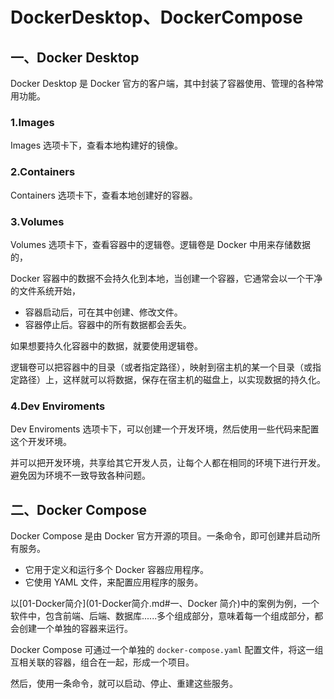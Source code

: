 # DockerDesktop、DockerCompose

## 一、Docker Desktop

Docker Desktop 是 Docker 官方的客户端，其中封装了容器使用、管理的各种常用功能。

### 1.Images

Images 选项卡下，查看本地构建好的镜像。

### 2.Containers

Containers 选项卡下，查看本地创建好的容器。

### 3.Volumes

Volumes 选项卡下，查看容器中的逻辑卷。逻辑卷是 Docker 中用来存储数据的，

Docker 容器中的数据不会持久化到本地，当创建一个容器，它通常会以一个干净的文件系统开始，

- 容器启动后，可在其中创建、修改文件。
- 容器停止后。容器中的所有数据都会丢失。

如果想要持久化容器中的数据，就要使用逻辑卷。

逻辑卷可以把容器中的目录（或者指定路径），映射到宿主机的某一个目录（或指定路径）上，这样就可以将数据，保存在宿主机的磁盘上，以实现数据的持久化。

### 4.Dev Enviroments

Dev Enviroments 选项卡下，可以创建一个开发环境，然后使用一些代码来配置这个开发环境。

并可以把开发环境，共享给其它开发人员，让每个人都在相同的环境下进行开发。避免因为环境不一致导致各种问题。

## 二、Docker Compose

Docker Compose 是由 Docker 官方开源的项目。一条命令，即可创建并启动所有服务。

- 它用于定义和运行多个 Docker 容器应用程序。
- 它使用 YAML 文件，来配置应用程序的服务。

以[01-Docker简介](01-Docker简介.md#一、Docker 简介)中的案例为例，一个软件中，包含前端、后端、数据库......多个组成部分，意味着每一个组成部分，都会创建一个单独的容器来运行。

Docker Compose 可通过一个单独的 `docker-compose.yaml` 配置文件，将这一组互相关联的容器，组合在一起，形成一个项目。

然后，使用一条命令，就可以启动、停止、重建这些服务。